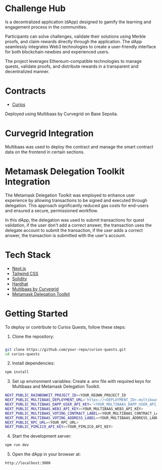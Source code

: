 # Challenge Hub 

Is a decentralized application (dApp) designed to gamify the learning and engagement process in the communities. 

Participants can solve challenges, validate their solutions using Merkle proofs, and claim rewards directly through the application. The dApp seamlessly integrates Web3 technologies to create a user-friendly interface for both blockchain newbies and experienced users.

The project leverages Ethereum-compatible technologies to manage quests, validate proofs, and distribute rewards in a transparent and decentralized manner. 

# Contracts

- [Curios](https://base-sepolia.blockscout.com/address/0xB6Da7d8996b4510f95fA6704AC7ACAB69CFd51a9?tab=txs)

Deployed using Multibaas by Curvegrid on Base Sepolia.

# Curvegrid Integration

Multibaas was used to deploy the contract and manage the smart contract data on the frontend in certain sections.

# Metamask Delegation Toolkit Integration

The Metamask Delegation Toolkit was employed to enhance user experience by allowing transactions to be signed and executed through delegation. This approach significantly reduced gas costs for end-users and ensured a secure, permissioned workflow.

In this dApp, the delegation was used to submit transactions for quest validation, if the user don't add a correct answer, the transaction uses the delegate account to submit the transaction, if the user adds a correct answer, the transaction is submitted with the user's account.


# Tech Stack

- [Next.js](https://nextjs.org/)
- [Tailwind CSS](https://tailwindcss.com/)
- [Solidity](https://soliditylang.org/)
- [Hardhat](https://hardhat.org/)
- [Multibaas by Curvegrid](https://docs.curvegrid.com/multibaas/)
- [Metamask Delegation Toolkit](https://docs.gator.metamask.io/get-started/quickstart)

# Getting Started
To deploy or contribute to Curios Quests, follow these steps:

1. Clone the repository:

```bash

git clone https://github.com/your-repo/curios-quests.git
cd curios-quests
```

2. Install dependencies:

```bash
npm install
```

3. Set up environment variables: Create a .env file with required keys for Multibaas and Metamask Delegation Toolkit.

```bash
NEXT_PUBLIC_RAINBOWKIT_PROJECT_ID=<YOUR_REOWN_PROJECT_ID
NEXT_PUBLIC_MULTIBAAS_DEPLOYMENT_URL='https://<DEPLOYMENT_ID>.multibaas.com'
NEXT_PUBLIC_MULTIBAAS_DAPP_USER_API_KEY='<YOUR_MULTIBAAS_DAPP_USER_API_KEY>'
NEXT_PUBLIC_MULTIBAAS_WEB3_API_KEY=<YOUR_MULTIBAAS_WEB3_API_KEY>
NEXT_PUBLIC_MULTIBAAS_VOTING_CONTRACT_LABEL=<YOUR_MULTIBAAS_CONTRACT_LABEL>
NEXT_PUBLIC_MULTIBAAS_VOTING_ADDRESS_LABEL=<YOUR_MULTIBAAS_ADDRESS_LABEL>
NEXT_PUBLIC_RPC_URL=<YOUR_RPC_URL>
NEXT_PUBLIC_PIMLICO_API_KEY=<YOUR_PIMLICO_API_KEY>
```

4. Start the development server:

```bash
npm run dev
```

5. Open the dApp in your browser at:

```bash
http://localhost:3000
```
